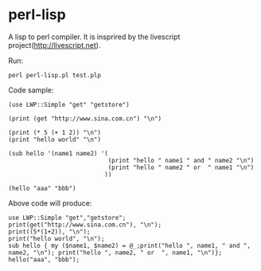perl-lisp
=========

A lisp to perl compiler. It is insprired by the livescript project(http://livescript.net). 

Run:

    perl perl-lisp.pl test.plp

Code sample:

    (use LWP::Simple "get" "getstore")
    
    (print (get "http://www.sina.com.cn") "\n")
    
    (print (* 5 (+ 1 2)) "\n")
    (print "hello world" "\n")
    
    (sub hello '(name1 name2) '(
                                (print "hello " name1 " and " name2 "\n")
                                (print "hello " name2 " or  " name1 "\n")                   
                               ))
    
    (hello "aaa" "bbb")


Above code will produce:

    use LWP::Simple "get","getstore";
    print(get("http://www.sina.com.cn"), "\n");
    print((5*(1+2)), "\n");
    print("hello world", "\n");
    sub hello { my ($name1, $name2) = @_;print("hello ", name1, " and ", name2, "\n"); print("hello ", name2, " or  ", name1, "\n")};
    hello("aaa", "bbb");



